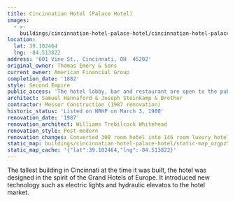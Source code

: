 ```yaml
---
title: Cincinnatian Hotel (Palace Hotel)
images:
  - >-
    buildings/cincinnatian-hotel-palace-hotel/cincinnatian-hotel-palace-hotel-0_ugkh7d
location:
  lat: 39.102464
  lng: -84.513822
address: '601 Vine St., Cincinnati, OH  45202'
original_owner: Thomas Emery & Sons
current_owner: American Financial Group
completion_date: '1882'
style: Second Empire
public_access: 'The hotel lobby, bar and restaurant are open to the public.'
architect: Samuel Hannaford & Joseph Steinkamp & Brother
contractor: Messer Construction (1987 renovation)
historic_status: 'Listed on NRHP on March 3, 1980'
renovation_date: '1987'
renovation_architect: Williams Trebilcock Whitehead
renovation_style: Post-modern
renovation_changes: Converted 300 room hotel into 146 room luxury hotel.
static_map: buildings/cincinnatian-hotel-palace-hotel/static-map_ozgpz5
static_map_cache: '{"lat":39.102464,"lng":-84.513822}'
---
```


The tallest building in Cincinnati at the time it was built, the hotel was designed in the spirit of the Grand Hotels of Europe. It introduced new technology such as electric lights and hydraulic elevatos to the hotel market.
